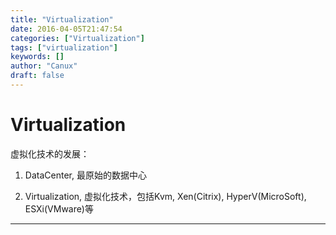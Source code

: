 ```yaml
---
title: "Virtualization"
date: 2016-04-05T21:47:54
categories: ["Virtualization"]
tags: ["virtualization"]
keywords: []
author: "Canux"
draft: false
---
```


# Virtualization

虚拟化技术的发展：

1. DataCenter, 最原始的数据中心

2. Virtualization, 虚拟化技术，包括Kvm, Xen(Citrix), HyperV(MicroSoft), ESXi(VMware)等

***
